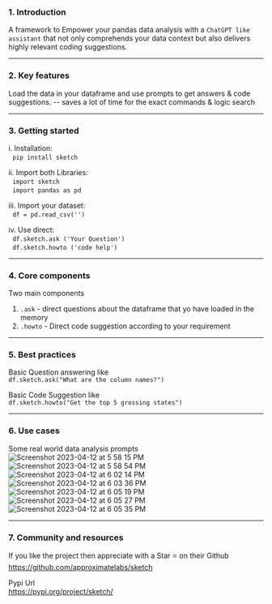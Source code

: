 ### 1. Introduction

A framework to Empower your pandas data analysis with a `ChatGPT like assistant` that not only comprehends your data context but also delivers highly relevant coding suggestions.

---
### 2. Key features
Load the data in your dataframe and use prompts to get answers & code suggestions. -- saves a lot of time for the exact commands & logic search

---
### 3. Getting started


i. Installation:\
&nbsp;
``pip install sketch``

ii. Import both Libraries:\
&nbsp;
``import sketch``\
&nbsp;
``import pandas as pd``

iii. Import your dataset:\
&nbsp;
``df = pd.read_csv('')``

iv.  Use direct:\
&nbsp;
``df.sketch.ask ('Your Question')``\
&nbsp;
``df.sketch.howto ('code help')``

---
### 4. Core components
Two main components
1. ``.ask`` - direct questions about the dataframe that yo have loaded in the memory &nbsp;
2. ``.howto`` - Direct code suggestion according to your requirement
---
### 5. Best practices
Basic Question answering like \
``df.sketch.ask("What are the column names?")``

Basic Code Suggestion like \
``df.sketch.howto("Get the top 5 grossing states")``

---
### 6. Use cases
Some real world data analysis prompts \
![Screenshot 2023-04-12 at 5 58 15 PM](https://user-images.githubusercontent.com/130972855/232471943-eddb6726-f0db-4df6-95be-fdbabe99d1a7.png)
![Screenshot 2023-04-12 at 5 58 54 PM](https://user-images.githubusercontent.com/130972855/232471975-19ad27c2-a247-4413-8f9e-1bdf17f31567.png)
![Screenshot 2023-04-12 at 6 02 14 PM](https://user-images.githubusercontent.com/130972855/232471999-e6d4a938-7153-440a-bccb-8e7f61aa37f4.png)
![Screenshot 2023-04-12 at 6 03 36 PM](https://user-images.githubusercontent.com/130972855/232472013-5530e1c8-f75a-4eb5-b9b3-2edba39fedc6.png)
![Screenshot 2023-04-12 at 6 05 19 PM](https://user-images.githubusercontent.com/130972855/232472046-1322b0e8-8904-4576-9738-e4b878f9fd6e.png)
![Screenshot 2023-04-12 at 6 05 27 PM](https://user-images.githubusercontent.com/130972855/232481961-37fac157-9521-4ee2-8ff9-0b8b601d7ed4.png)
![Screenshot 2023-04-12 at 6 05 35 PM](https://user-images.githubusercontent.com/130972855/232481960-5ccf1a43-22dd-4145-bd31-61061ecf155a.png)

---
### 7. Community and resources

If you like the project then appreciate with a Star ⭐ on their Github \
https://github.com/approximatelabs/sketch

Pypi Url \
https://pypi.org/project/sketch/

